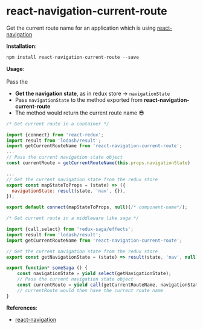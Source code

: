 # react-navigation-current-route

Get the current route name for an application which is using [react-navigation](https://github.com/react-community/react-navigation) <br>


<strong>Installation</strong>:
```javascript
npm install react-navigation-current-route --save
```

<strong>Usage</strong>:<br>
<br> Pass the <strong>
* Get the navigation state</strong>, as in redux store -> `navigationState`
* Pass `navigationState` to the method exported from <strong>react-navigation-current-route</strong>
* The method would return the current route name :sunglasses:

```javascript
/* Get current route in a container */

import {connect} from 'react-redux';
import result from 'lodash/result';
import getCurrentRouteName from 'react-navigation-current-route';
...
// Pass the current navigation state object
const currentRoute = getCurrentRouteName(this.props.navigationState)

...
// Get the current navigation state from the redux store
export const mapStateToProps = (state) => ({
  navigationState: result(state, 'nav', {}),
});

export default connect(mapStateToProps, null)(/* component-name*/);
```

```javascript
/* Get current route in a middleware like saga */

import {call,select} from 'redux-saga/effects';
import result from 'lodash/result';
import getCurrentRouteName from 'react-navigation-current-route';

// Get the current navigation state from the redux store
export const getNavigationState = (state) => result(state, 'nav', null);

export function* someSaga () {
    const navigationState = yield select(getNavigationState);
    // Pass the current navigation state object
    const currentRoute = yield call(getCurrentRouteName, navigationState);
    // currentRoute would then have the current route name  
}
```
<strong>References</strong>:
* [react-navigation](https://github.com/react-community/react-navigation)
